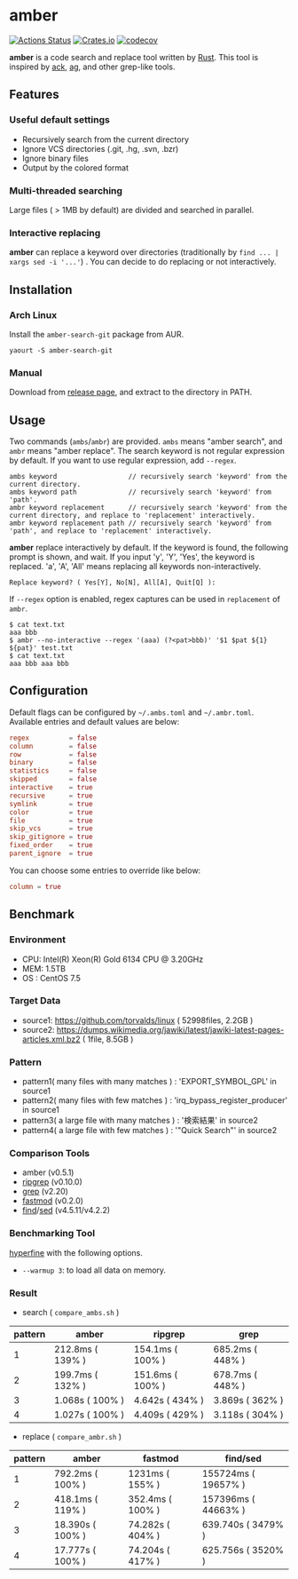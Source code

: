 # amber

[![Actions Status](https://github.com/dalance/amber/workflows/Regression/badge.svg)](https://github.com/dalance/amber/actions)
[![Crates.io](https://img.shields.io/crates/v/amber.svg)](https://crates.io/crates/amber)
[![codecov](https://codecov.io/gh/dalance/amber/branch/master/graph/badge.svg)](https://codecov.io/gh/dalance/amber)

**amber** is a code search and replace tool written by [Rust](https://www.rust-lang.org/).
This tool is inspired by [ack](http://beyondgrep.com/),
[ag](https://github.com/ggreer/the_silver_searcher), and other grep-like tools.

## Features

### Useful default settings
- Recursively search from the current directory
- Ignore VCS directories (.git, .hg, .svn, .bzr)
- Ignore binary files
- Output by the colored format

### Multi-threaded searching
Large files ( > 1MB by default) are divided and searched in parallel.

### Interactive replacing
**amber** can replace a keyword over directories (traditionally by `find ... | xargs sed -i '...'`) .
You can decide to do replacing or not interactively.

## Installation

### Arch Linux
Install the `amber-search-git` package from AUR.

```yaourt -S amber-search-git```

### Manual
Download from [release page](https://github.com/dalance/amber/releases/latest), and extract to the directory in PATH.

## Usage
Two commands (`ambs`/`ambr`) are provided. `ambs` means "amber search", and `ambr` means "amber replace".
The search keyword is not regular expression by default. If you want to use regular expression, add `--regex`.

```
ambs keyword                  // recursively search 'keyword' from the current directory.
ambs keyword path             // recursively search 'keyword' from 'path'.
ambr keyword replacement      // recursively search 'keyword' from the current directory, and replace to 'replacement' interactively.
ambr keyword replacement path // recursively search 'keyword' from 'path', and replace to 'replacement' interactively.
```

**amber** replace interactively by default. If the keyword is found, the following prompt is shown, and wait.
If you input 'y', 'Y', 'Yes', the keyword is replaced. 'a', 'A', 'All' means replacing all keywords non-interactively.

```
Replace keyword? ( Yes[Y], No[N], All[A], Quit[Q] ):
```

If `--regex` option is enabled, regex captures can be used in `replacement` of `ambr`.

```
$ cat text.txt
aaa bbb
$ ambr --no-interactive --regex '(aaa) (?<pat>bbb)' '$1 $pat ${1} ${pat}' test.txt
$ cat text.txt
aaa bbb aaa bbb
```

## Configuration

Default flags can be configured by `~/.ambs.toml` and `~/.ambr.toml`.
Available entries and default values are below:

```toml
regex          = false
column         = false
row            = false
binary         = false
statistics     = false
skipped        = false
interactive    = true
recursive      = true
symlink        = true
color          = true
file           = true
skip_vcs       = true
skip_gitignore = true
fixed_order    = true
parent_ignore  = true
```

You can choose some entries to override like below:

```toml
column = true
```

## Benchmark

### Environment

- CPU: Intel(R) Xeon(R) Gold 6134 CPU @ 3.20GHz
- MEM: 1.5TB
- OS : CentOS 7.5

### Target Data

- source1: https://github.com/torvalds/linux ( 52998files, 2.2GB )
- source2: https://dumps.wikimedia.org/jawiki/latest/jawiki-latest-pages-articles.xml.bz2 ( 1file, 8.5GB )

### Pattern

- pattern1( many files with many matches ) : 'EXPORT_SYMBOL_GPL' in source1
- pattern2( many files with few matches  ) : 'irq_bypass_register_producer' in source1
- pattern3( a large file with many matches ) : '検索結果' in source2
- pattern4( a large file with few matches  ) : '"Quick Search"' in source2

### Comparison Tools

- amber (v0.5.1)
- [ripgrep](https://github.com/BurntSushi/ripgrep) (v0.10.0)
- [grep](https://www.gnu.org/software/grep/) (v2.20)
- [fastmod](https://github.com/facebookincubator/fastmod) (v0.2.0)
- [find](https://www.gnu.org/software/findutils/)/[sed](https://www.gnu.org/software/sed/) (v4.5.11/v4.2.2)

### Benchmarking Tool

[hyperfine](https://github.com/sharkdp/hyperfine) with the following options.

- `--warmup 3`: to load all data on memory.

### Result

- search ( `compare_ambs.sh` )

| pattern | amber            | ripgrep          | grep             |
| ------- | ---------------- | ---------------- | ---------------- |
| 1       | 212.8ms ( 139% ) | 154.1ms ( 100% ) | 685.2ms ( 448% ) |
| 2       | 199.7ms ( 132% ) | 151.6ms ( 100% ) | 678.7ms ( 448% ) |
| 3       | 1.068s  ( 100% ) | 4.642s  ( 434% ) | 3.869s  ( 362% ) |
| 4       | 1.027s  ( 100% ) | 4.409s  ( 429% ) | 3.118s  ( 304% ) |

- replace ( `compare_ambr.sh` )

| pattern | amber            | fastmod          | find/sed            |
| ------- | ---------------- | ---------------- | ------------------- |
| 1       | 792.2ms ( 100% ) | 1231ms  ( 155% ) | 155724ms ( 19657% ) |
| 2       | 418.1ms ( 119% ) | 352.4ms ( 100% ) | 157396ms ( 44663% ) |
| 3       | 18.390s ( 100% ) | 74.282s ( 404% ) | 639.740s ( 3479% )  |
| 4       | 17.777s ( 100% ) | 74.204s ( 417% ) | 625.756s ( 3520% )  |
